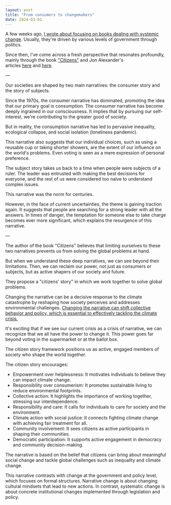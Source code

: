 ```yaml
---
layout: post
title: "From consumers to changemakers"
date: 2024-03-01
---
```


A few weeks ago, [I wrote about focusing on books dealing with systemic change](https://blog.mikklemberg.ee/18-months-reading.html). Usually, they're driven by various levels of government through politics.

Since then, I've come across a fresh perspective that resonates profoundly, mainly through the book ["Citizens"](https://www.goodreads.com/book/show/60651047-citizens) and Jon Alexander's articles [here](https://psyche.co/guides/how-to-be-an-engaged-citizen-and-make-meaningful-social-change) and [here](https://www.bbc.com/future/article/20220803-citizen-future-why-we-need-a-new-story-of-self-and-society).

—

Our societies are shaped by two main narratives: the consumer story and the story of subjects.

Since the 1970s, the consumer narrative has dominated, promoting the idea that our primary goal is consumption. The consumer narrative has become deeply ingrained in our consciousness. It implies that by pursuing our self-interest, we're contributing to the greater good of society.

But in reality, the consumption narrative has led to pervasive inequality, ecological collapse, and social isolation (loneliness pandemic).

This narrative also suggests that our individual choices, such as using a reusable cup or taking shorter showers, are the extent of our influence on the world's problems. Even voting is seen as a mere expression of personal preference.

The subject story takes us back to a time when people were subjects of a ruler. The leader was entrusted with making the best decisions for everyone, and the rest of us were considered too naïve to understand complex issues.

This narrative was the norm for centuries.

However, in the face of current uncertainties, the theme is gaining traction again. It suggests that people are searching for a strong leader with all the answers. In times of danger, the temptation for someone else to take charge becomes ever more significant, which explains the resurgence of this narrative.

—

The author of the book "Citizens" believes that limiting ourselves to these two narratives prevents us from solving the global problems at hand.

But when we understand these deep narratives, we can see beyond their limitations. Then, we can reclaim our power, not just as consumers or subjects, but as active shapers of our society and future.

They propose a "citizens' story" in which we work together to solve global problems.

Changing the narrative can be a decisive response to the climate catastrophe by reshaping how society perceives and addresses environmental challenges. [Changing the narrative can shift collective behavior and policy, which is essential to effectively tackling the climate crisis.](https://blog.mikklemberg.ee/narratives.html)

It's exciting that if we see our current crisis as a crisis of narrative, we can recognize that we all have the power to change it. This power goes far beyond voting in the supermarket or at the ballot box.

The citizen story framework positions us as active, engaged members of society who shape the world together.

The citizen story encourages:
- Empowerment over helplessness: It motivates individuals to believe they can impact climate change.
- Responsibility over consumerism: It promotes sustainable living to reduce environmental footprints.
- Collective action: It highlights the importance of working together, stressing our interdependence.
- Responsibility and care: It calls for individuals to care for society and the environment.
- Climate action with social justice: It connects fighting climate change with achieving fair treatment for all.
- Community involvement: It sees citizens as active participants in shaping their communities.
- Democratic participation: It supports active engagement in democracy and community decision-making.

The narrative is based on the belief that citizens can bring about meaningful social change and tackle global challenges such as inequality and climate change.

This narrative contrasts with change at the government and policy level, which focuses on formal structures. Narrative change is about changing cultural mindsets that lead to new actions. In contrast, systematic change is about concrete institutional changes implemented through legislation and policy.
